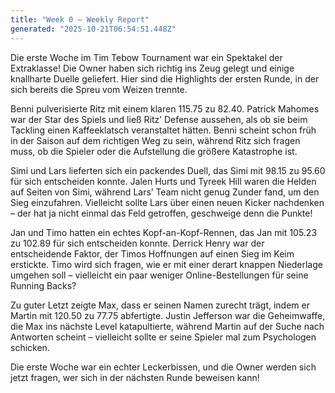 ```yaml
---
title: "Week 0 – Weekly Report"
generated: "2025-10-21T06:54:51.448Z"
---
```


Die erste Woche im Tim Tebow Tournament war ein Spektakel der Extraklasse! Die Owner haben sich richtig ins Zeug gelegt und einige knallharte Duelle geliefert. Hier sind die Highlights der ersten Runde, in der sich bereits die Spreu vom Weizen trennte.

Benni pulverisierte Ritz mit einem klaren 115.75 zu 82.40. Patrick Mahomes war der Star des Spiels und ließ Ritz’ Defense aussehen, als ob sie beim Tackling einen Kaffeeklatsch veranstaltet hätten. Benni scheint schon früh in der Saison auf dem richtigen Weg zu sein, während Ritz sich fragen muss, ob die Spieler oder die Aufstellung die größere Katastrophe ist.

Simi und Lars lieferten sich ein packendes Duell, das Simi mit 98.15 zu 95.60 für sich entscheiden konnte. Jalen Hurts und Tyreek Hill waren die Helden auf Seiten von Simi, während Lars’ Team nicht genug Zunder fand, um den Sieg einzufahren. Vielleicht sollte Lars über einen neuen Kicker nachdenken – der hat ja nicht einmal das Feld getroffen, geschweige denn die Punkte!

Jan und Timo hatten ein echtes Kopf-an-Kopf-Rennen, das Jan mit 105.23 zu 102.89 für sich entscheiden konnte. Derrick Henry war der entscheidende Faktor, der Timos Hoffnungen auf einen Sieg im Keim erstickte. Timo wird sich fragen, wie er mit einer derart knappen Niederlage umgehen soll – vielleicht ein paar weniger Online-Bestellungen für seine Running Backs?

Zu guter Letzt zeigte Max, dass er seinen Namen zurecht trägt, indem er Martin mit 120.50 zu 77.75 abfertigte. Justin Jefferson war die Geheimwaffe, die Max ins nächste Level katapultierte, während Martin auf der Suche nach Antworten scheint – vielleicht sollte er seine Spieler mal zum Psychologen schicken. 

Die erste Woche war ein echter Leckerbissen, und die Owner werden sich jetzt fragen, wer sich in der nächsten Runde beweisen kann!
